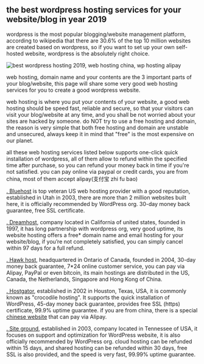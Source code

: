 ## the best wordpress hosting services for your website/blog in year 2019

wordpress is the most popular blogging/website management platform, according to wikipedia that there are 30.6% of the top 10 million websites are created based on wordpress, so if you want to set up your own self-hosted website, wordpress is the absolutely right choice.

![best wordpress hosting 2019, web hosting china, wp hosting alipay](https://i.ibb.co/MMLwpCS/wordpress-website-hosting.jpg "top self-hosted solutions for your wordpress website")

web hosting, domain name and your contents are the 3 important parts of your blog/website, this page will share some very good web hosting services for you to create a good wordpress website.

web hosting is where you put your contents of your website, a good web hosting should be speed fast, reliable and secure, so that your visitors can visit your blog/website at any time, and you shall be not worried about your sites are hacked by someone. do NOT try to use a free hosting and domain, the reason is very simple that both free hosting and domain are unstable and unsecured, always keep it in mind that "free" is the most expensive on our planet.

all these web hosting services listed below supports one-click quick installation of wordpress, all of them allow to refund within the specified time after purchase, so you can refund your money back in time if you're not satisfied. you can pay online via paypal or credit cards, you are from china, most of them accept alipay(支付宝 zhi fu bao)

[. Bluehost](https://www.bluehost.com/track/ykq/) is top veteran US web hosting provider with a good reputation, established in Utah in 2003, there are more than 2 million websites built here, it is officially recommended by WordPress org. 30-day money back guarantee, free SSL certificate.

[. Dreamhost](https://mbsy.co/rdmwW), company located in California of united states, founded in 1997, it has long partnership with wordpress org, very good uptime, its website hosting offers a free* domain name and email hosting for your website/blog, if you’re not completely satisfied, you can simply cancel within 97 days for a full refund.

[. Hawk host](https://my.hawkhost.com/aff.php?aff=12414), headquartered in Ontario of Canada, founded in 2004, 30-day money back guarantee, 7*24 online customer service, you can pay via Alipay, PayPal or even bitcoin, its main hostings are distributed in the US, Canada, the Netherlands, Singapore and Hong Kong of China.

[. Hostgator](https://partners.hostgator.com/KBOoA), established in 2002 in Houston, Texas, USA, it is commonly known as "crocodile hosting". It supports the quick installation of WordPress, 45-day money back guarantee, provides free SSL (https) certificate, 99.9% uptime guarantee. if you are from china, there is a special [chinese website](https://partners.hostgator.com/9Vnb0) that can pay via Alipay.

[. Site ground](https://www.siteground.com/index.htm?afcode=d374ff711fd59832e23687367eb84f3c), established in 2003, company located in Tennessee of USA, it focuses on support and optimization for WordPress website, it is also officially recommended by WordPress org. cloud hosting can be refunded within 15 days, and shared hosting can be refunded within 30 days, free SSL is also provided, and the speed is very fast, 99.99% uptime guarantee.
